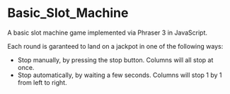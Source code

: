 # Basic_Slot_Machine
A basic slot machine game implemented via Phraser 3 in JavaScript.

Each round is garanteed to land on a jackpot in one of the following ways:
- Stop manually, by pressing the stop button. Columns will all stop at once.
- Stop automatically, by waiting a few seconds. Columns will stop 1 by 1 from left to right.

